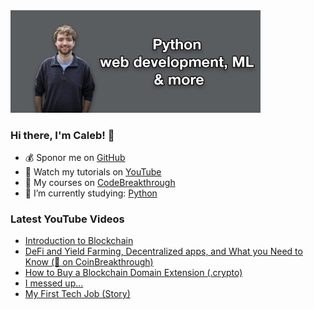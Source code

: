 <img src="github-cover-photo-my-face.jpg" width="400px" />

### Hi there, I'm Caleb! 🍛

- 💰 Sponor me on [GitHub](https://github.com/sponsors/CalebCurry)
- 🎥 Watch my tutorials on [YouTube](https://www.youtube.com/calebthevideomaker2)
- 📗 My courses on [CodeBreakthrough](https://www.codebreakthrough.com)
- 🤔 I’m currently studying: [Python](https://www.youtube.com/watch?v=s3IvdkCq2_c&t=4254s)

### Latest YouTube Videos
<!-- YOUTUBE:START -->
- [Introduction to Blockchain](https://www.youtube.com/watch?v=dSiZdYzJ7xw)
- [DeFi and Yield Farming, Decentralized apps, and What you Need to Know (🔴 on CoinBreakthrough)](https://www.youtube.com/watch?v=jI7toICC8MY)
- [How to Buy a Blockchain Domain Extension (.crypto)](https://www.youtube.com/watch?v=l3973l7XRUI)
- [I messed up...](https://www.youtube.com/watch?v=QHGZcdJA3bg)
- [My First Tech Job (Story)](https://www.youtube.com/watch?v=NgTKuG7Fr9c)
<!-- YOUTUBE:END -->
